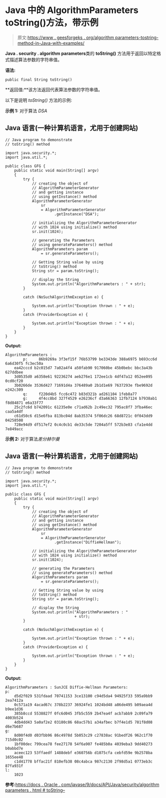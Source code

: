# Java 中的 AlgorithmParameters toString()方法，带示例

> 原文:[https://www . geesforgeks . org/algorithm parameters-tostring-method-in-Java-with-examples/](https://www.geeksforgeeks.org/algorithmparameters-tostring-method-in-java-with-examples/)

**Java . security . algorithm parameters**类的 **toString()** 方法用于返回以特定格式描述算法参数的字符串值。

**语法:**

```
public final String toString()
```

**返回值:**该方法返回代表算法参数的字符串值。

以下是说明 *toString()* 方法的示例:

**示例 1:** 对于算法 *DSA*

## Java 语言(一种计算机语言，尤用于创建网站)

```
// Java program to demonstrate
// toString() method

import java.security.*;
import java.util.*;

public class GFG {
    public static void main(String[] argv)
    {
        try {
            // creating the object of
            // AlgorithmParameterGenerator
            // and getting instance
            // using getInstance() method
            AlgorithmParameterGenerator
                sr
                = AlgorithmParameterGenerator
                      .getInstance("DSA");

            // initializing the AlgorithmParameterGenerator
            // with 1024 using initialize() method
            sr.init(1024);

            // generating the Parameters
            // using generateParameters() method
            AlgorithmParameters param
                = sr.generateParameters();

            // Getting String value by using
            // toString() method
            String str = param.toString();

            // display the String
            System.out.println("AlgorithmParameters : " + str);
        }

        catch (NoSuchAlgorithmException e) {

            System.out.println("Exception thrown : " + e);
        }
        catch (ProviderException e) {

            System.out.println("Exception thrown : " + e);
        }
    }
}
```

**Output:**

```
AlgorithmParameters :
        p:     86b9269a 3f3ef15f 76b53799 be3343de 388a6975 b693cc6d 6a6d30f5 fc3ec50a
    ea42cccd b2c015d7 7a02a4f4 a50fab90 917060be 45b0bebc bbc3a43b 627ddbee
    3d0535d0 a6358e61 92236274 aeb276e1 172ee1cb 4df47a12 052ee095 0cd0cf20
    3b0266de 3536d427 71691d4a 376489a0 2b1d1e69 7637293e fbe9692d e242c309
        q:     f220d4b5 fcc6c472 b83d321b ad261104 1feb8a77
        g:     4f4cc8bd 327f4529 e26236cf d3a66363 12fb7124 b7938ab1 f8d84871 e6a33f77
    25c2fc6d b742091c 61235e0e c71ad62b 2c49ec32 795ac8f7 3fba46ec caa5a4df
    c61d50c6 d15e6fba 813bc04d 8ab35374 5f06dc26 68d8721c 0f043dd9 04258508
    728e94d9 df517ef2 0c4c0cb1 de33c5de 7204a5ff 572b3e83 cfa1e4dd 7e849acc
```

**示例 2:** 对于算法*差分赫尔曼*

## Java 语言(一种计算机语言，尤用于创建网站)

```
// Java program to demonstrate
// toString() method

import java.security.*;
import java.util.*;

public class GFG {
    public static void main(String[] argv)
    {
        try {
            // creating the object of
            // AlgorithmParameterGenerator
            // and getting instance
            // using getInstance() method
            AlgorithmParameterGenerator
                sr
                = AlgorithmParameterGenerator
                      .getInstance("DiffieHellman");

            // initializing the AlgorithmParameterGenerator
            // with 1024 using initialize() method
            sr.init(1024);

            // generating the Parameters
            // using generateParameters() method
            AlgorithmParameters param
                = sr.generateParameters();

            // Getting String value by using
            // toString() method
            String str = param.toString();

            // display the String
            System.out.println("AlgorithmParameters : "
                               + str);
        }

        catch (NoSuchAlgorithmException e) {

            System.out.println("Exception thrown : " + e);
        }
        catch (ProviderException e) {

            System.out.println("Exception thrown : " + e);
        }
    }
}
```

**Output:**

```
AlgorithmParameters : SunJCE Diffie-Hellman Parameters:
p:
    d5d2f029 531fdaad 70741153 3ce13100 c94d5da4 94925f33 595a9bb9 2ea7412a
    0c571a19 4acad67c 378b2237 36924fe1 1024bd48 a86de495 b09aea4d b9ee1d36
    385b8ccd 5538827f 0fc6d045 3fb5c559 2b47ea4f acb7abb9 2c09fa79 4003b524
    4db4dd43 5a0af2e2 03180c86 68ac57b1 a34afbec b7f4e1d5 781f8d08 d6e7b687
g:
    8d00f4d0 d03fbb96 86c4978d 5b053c29 c27838ac 91bedf26 962c1f70 715d0c02
    1bf00dec 799cea78 fee27178 54f6a907 fe485b0a 4039eba3 9dd40273 b0abbd7e
    aceec123 53ffaedf 1488debf e360756b d1075cfa cebfd59e 9b2578ba 1655ee48
    c1d41778 bffac21f 810efb38 08c4abca 987c2130 2f98d5a1 0773eb3c 87fa931f
l:
    1023
```

**参考:**[https://docs . Oracle . com/javase/9/docs/API/Java/security/algorithm parameters . html # toString–](https://docs.oracle.com/javase/9/docs/api/java/security/AlgorithmParameters.html#toString--)
